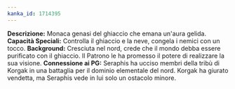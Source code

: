 ```yaml
---
kanka_id: 1714395
---
```


**Descrizione:** Monaca genasi del ghiaccio che emana un'aura gelida. **Capacità Speciali:** Controlla il ghiaccio e la neve, congela i nemici con un tocco. **Background:**
Cresciuta nel nord, crede che il mondo debba essere purificato con il
ghiaccio. Il Patrono le ha promesso il potere di realizzare la sua
visione. **Connessione ai PG:** Seraphis ha ucciso membri
della tribù di Korgak in una battaglia per il dominio elementale del
nord. Korgak ha giurato vendetta, ma Seraphis vede in lui solo un
ostacolo minore.